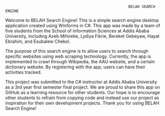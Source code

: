                                                           BELAH SEARCH ENGINE

Welcome to BELAH Search Engine! This is a simple search engine desktop application created using Winforms in C#. This app was made by a team of five students from the School of Information Sciences at Addis Ababa University, including Azeb Mihiretie, Lydiya Fikrie, Bereket Gebeyaw, Hayat Ebrahim, and Esubalew Chekol.

The purpose of this search engine is to allow users to search through specific websites using web scraping technology. Currently, the app is implemented to crawl through Wikipedia, the AAU website, and a certain dictionary website. By registering with the app, users can have their activities tracked.

This project was submitted to the C# instructor at Addis Ababa University as a 3rd year first semester final project. We are proud to share this app on GitHub as a learning resource for other students. Our hope is to encourage other students to refrain from copying code and instead use our project as inspiration for their own development projects. Thank you for using BELAH Search Engine!
